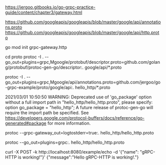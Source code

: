 https://jergoo.gitbooks.io/go-grpc-practice-guide/content/chapter3/gateway.html

https://github.com/googleapis/googleapis/blob/master/google/api/annotations.proto
https://github.com/googleapis/googleapis/blob/master/google/api/http.proto

go mod init grpc-gateway.http

cd proto 
protoc -I . --go_out=plugins=grpc,Mgoogle/protobuf/descriptor.proto=github.com/golang/protobuf/protoc-gen-go/descriptor:. google/api/*.proto

protoc -I . --go_out=plugins=grpc,Mgoogle/api/annotations.proto=github.com/jergoo/go-grpc-example/proto/google/api:. hello_http/*.proto


2021/03/01 10:50:50 WARNING: Deprecated use of 'go_package' option without a full import path in "hello_http/hello_http.proto", please specify:
        option go_package = "hello_http";
A future release of protoc-gen-go will require the import path be specified.
See https://developers.google.com/protocol-buffers/docs/reference/go-generated#package for more information.


protoc --grpc-gateway_out=logtostderr=true:. hello_http/hello_http.proto


protoc --go_out=plugins=grpc:. hello_http/hello_http.proto


curl -X POST -k http://localhost:8080/example/echo -d '{"name": "gRPC-HTTP is working!"}'
{"message":"Hello gRPC-HTTP is working!."}